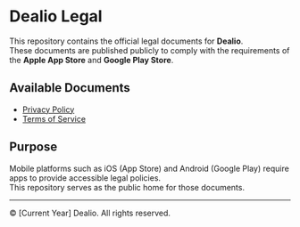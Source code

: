 # Dealio Legal

This repository contains the official legal documents for **Dealio**.  
These documents are published publicly to comply with the requirements of the **Apple App Store** and **Google Play Store**.

## Available Documents

- [Privacy Policy](privacy-policy.md)
- [Terms of Service](terms-of-service.md)

## Purpose

Mobile platforms such as iOS (App Store) and Android (Google Play) require apps to provide accessible legal policies.  
This repository serves as the public home for those documents.

---

© [Current Year] Dealio. All rights reserved.
